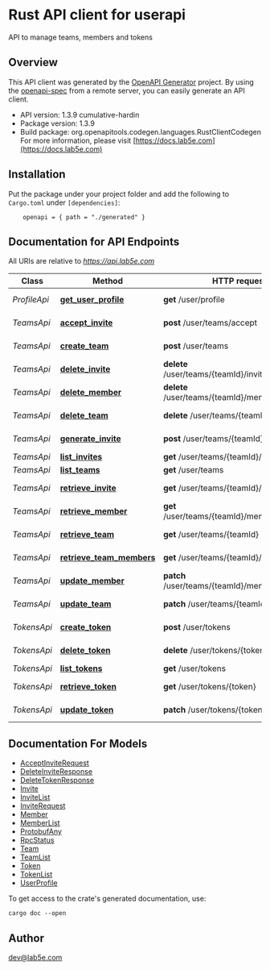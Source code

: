 # Rust API client for userapi

API to manage teams, members and tokens

## Overview

This API client was generated by the [OpenAPI Generator](https://openapi-generator.tech) project.  By using the [openapi-spec](https://openapis.org) from a remote server, you can easily generate an API client.

- API version: 1.3.9 cumulative-hardin
- Package version: 1.3.9
- Build package: org.openapitools.codegen.languages.RustClientCodegen
For more information, please visit [https://docs.lab5e.com](https://docs.lab5e.com)

## Installation

Put the package under your project folder and add the following to `Cargo.toml` under `[dependencies]`:

```
    openapi = { path = "./generated" }
```

## Documentation for API Endpoints

All URIs are relative to *https://api.lab5e.com*

Class | Method | HTTP request | Description
------------ | ------------- | ------------- | -------------
*ProfileApi* | [**get_user_profile**](docs/ProfileApi.md#get_user_profile) | **get** /user/profile | Logged in profile
*TeamsApi* | [**accept_invite**](docs/TeamsApi.md#accept_invite) | **post** /user/teams/accept | Accept invite
*TeamsApi* | [**create_team**](docs/TeamsApi.md#create_team) | **post** /user/teams | Create team
*TeamsApi* | [**delete_invite**](docs/TeamsApi.md#delete_invite) | **delete** /user/teams/{teamId}/invites/{code} | Delete invite
*TeamsApi* | [**delete_member**](docs/TeamsApi.md#delete_member) | **delete** /user/teams/{teamId}/members/{userId} | Remove member
*TeamsApi* | [**delete_team**](docs/TeamsApi.md#delete_team) | **delete** /user/teams/{teamId} | Remove team
*TeamsApi* | [**generate_invite**](docs/TeamsApi.md#generate_invite) | **post** /user/teams/{teamId}/invites | Generate invite
*TeamsApi* | [**list_invites**](docs/TeamsApi.md#list_invites) | **get** /user/teams/{teamId}/invites | List invites
*TeamsApi* | [**list_teams**](docs/TeamsApi.md#list_teams) | **get** /user/teams | List teams
*TeamsApi* | [**retrieve_invite**](docs/TeamsApi.md#retrieve_invite) | **get** /user/teams/{teamId}/invites/{code} | Retrieve invite
*TeamsApi* | [**retrieve_member**](docs/TeamsApi.md#retrieve_member) | **get** /user/teams/{teamId}/members/{userId} | Retrieve member
*TeamsApi* | [**retrieve_team**](docs/TeamsApi.md#retrieve_team) | **get** /user/teams/{teamId} | Retrieve team
*TeamsApi* | [**retrieve_team_members**](docs/TeamsApi.md#retrieve_team_members) | **get** /user/teams/{teamId}/members | List members
*TeamsApi* | [**update_member**](docs/TeamsApi.md#update_member) | **patch** /user/teams/{teamId}/members/{userId} | Update member
*TeamsApi* | [**update_team**](docs/TeamsApi.md#update_team) | **patch** /user/teams/{teamId} | Update team
*TokensApi* | [**create_token**](docs/TokensApi.md#create_token) | **post** /user/tokens | Create token
*TokensApi* | [**delete_token**](docs/TokensApi.md#delete_token) | **delete** /user/tokens/{token} | Remove token
*TokensApi* | [**list_tokens**](docs/TokensApi.md#list_tokens) | **get** /user/tokens | List tokens
*TokensApi* | [**retrieve_token**](docs/TokensApi.md#retrieve_token) | **get** /user/tokens/{token} | Retrieve token
*TokensApi* | [**update_token**](docs/TokensApi.md#update_token) | **patch** /user/tokens/{token} | Update token


## Documentation For Models

 - [AcceptInviteRequest](docs/AcceptInviteRequest.md)
 - [DeleteInviteResponse](docs/DeleteInviteResponse.md)
 - [DeleteTokenResponse](docs/DeleteTokenResponse.md)
 - [Invite](docs/Invite.md)
 - [InviteList](docs/InviteList.md)
 - [InviteRequest](docs/InviteRequest.md)
 - [Member](docs/Member.md)
 - [MemberList](docs/MemberList.md)
 - [ProtobufAny](docs/ProtobufAny.md)
 - [RpcStatus](docs/RpcStatus.md)
 - [Team](docs/Team.md)
 - [TeamList](docs/TeamList.md)
 - [Token](docs/Token.md)
 - [TokenList](docs/TokenList.md)
 - [UserProfile](docs/UserProfile.md)


To get access to the crate's generated documentation, use:

```
cargo doc --open
```

## Author

dev@lab5e.com

